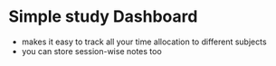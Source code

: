 # Simple study Dashboard
- makes it easy to track all your time allocation to different subjects
- you can store session-wise notes too
